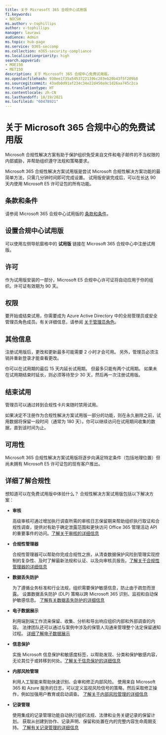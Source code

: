 ```yaml
---
title: 关于 Microsoft 365 合规中心试用版
f1.keywords:
- NOCSH
ms.author: v-tophillips
author: v-tophillips
manager: laurawi
audience: Admin
ms.topic: hub-page
ms.service: O365-seccomp
ms.collection: m365-security-compliance
ms.localizationpriority: high
search.appverid:
- MOE150
- MET150
description: 关于 Microsoft 365 合规中心免费试用版。
ms.openlocfilehash: 930ee1f35a5453722139bc283eb20b43f5f209b8
ms.sourcegitcommit: 43adb0d91af234c34e22d450a9c1d26aa745c2ca
ms.translationtype: HT
ms.contentlocale: zh-CN
ms.lasthandoff: 10/19/2021
ms.locfileid: "60478921"
---
```

# <a name="about-the-free-trial-for-microsoft-365-compliance"></a>关于 Microsoft 365 合规中心的免费试用版

Microsoft 合规性解决方案有助于保护组织免受来自文件和电子邮件的不当权限的内部威胁，并帮助组织遵守法规和策略要求。

Microsoft 365 合规性解决方案试用版是尝试 Microsoft 合规性解决方案功能的最简单方法，只需几分钟时间即可完成设置。 试用版安装完成后，可以在长达 90 天内使用 Microsoft E5 许可证包的所有功能。

## <a name="terms-and-conditions"></a>条款和条件

请参阅 Microsoft 365 合规中心试用版的 [条款和条件](terms-conditions.md)。

## <a name="set-up-a-compliance-trial"></a>设置合规中心试用版

可以使用左侧导航窗格中的 **试用版** 链接在 Microsoft 365 合规中心中注册试用版。

## <a name="licensing"></a>许可

作为试用版安装的一部分，Microsoft E5 合规中心许可证将自动应用于你的组织。许可证有效期为 90 天。

## <a name="permissions"></a>权限

要开始或结束试用，你需要成为 Azure Active Directory 中的全局管理员或安全管理员角色成员。有关详细信息，请参阅 [关于管理员角色](../admin/add-users/about-admin-roles.md)。

## <a name="additional-information"></a>其他信息

注册试用版后，更改和更新最多可能需要 2 小时才会可用。 另外，管理员必须注销并重新登录才能查看更改。

你可以在试用期的最后 15 天内延长试用期。 但最多只能有两个试用期。 如果未在试用期结束时延长，则必须等待至少 30 天，然后再一次注册试用版。

## <a name="ending-the-trial"></a>结束试用

管理员可以通过转到合规性卡片来随时禁用试用。

如果决定不注册作为合规性解决方案试用版一部分的功能，则在永久删除之前，试用数据将保留一段时间（通常为 180 天）。你可以继续访问在试用期间收集的数据，直到该时间为止。

## <a name="availability"></a>可用性

Microsoft 365 合规性解决方案试用版将逐步向满足特定条件（包括地理位置）但尚未拥有 Microsoft E5 许可证包的现有客户推出。

## <a name="learn-more-about-compliance"></a>详细了解合规性

想知道可以在免费试用版中体验什么？ 合规性解决方案试用版包括以下解决方案：

<!--
- **application governance**

    Application governance is an add-on for Microsoft Cloud App Security that monitors OAuth apps running in your Microsoft 365 tenant for excessive permissions and inappropriate access to files and email. [Learn more](app-governance-manage-app-governance.md)
-->

- **审核**

    高级审核可通过增加执行调查所需的审核日志保留期来帮助组织执行取证和合规性调查，提供对有助于确定泄露范围和更快访问 Office 365 管理活动 API 的重要事件的访问。[了解关于审核的详细信息](advanced-audit.md)

- **合规性管理器**

    合规性管理器可以帮助你完成合规性之旅，从清查数据保护风险到管理实现控制的复杂性、及时了解最新法规和认证、以及向审核员报告。[了解关于合规性管理器的详细信息](compliance-manager.md)

- **数据丢失防护**

    为了遵循业务标准和行业法规，组织需要保护敏感信息，防止由于疏忽而泄露。 设置数据丢失防护 (DLP) 策略以跨 Microsoft 365 识别、监视和自动保护敏感信息。 [了解有关数据丢失防护的详细信息](dlp-learn-about-dlp.md)

- **电子数据展示**

    利用端到端工作流来保留、收集、分析和导出响应组织内部和外部调查的内容。 法律团队还可以通过与案例中涉及的保管人沟通来管理整个法定保留通知过程。 [详细了解电子数据展示](ediscovery.md)

- **信息保护**

    实施 Microsoft 信息保护和敏感度标签，以帮助发现、分类和保护敏感内容，无论其位于或转移到何处。[了解关于信息保护的详细信息](information-protection.md)

- **内部风险管理**

    利用人工智能来帮助快速识别、会审和修正内部风险。 使用来自 Microsoft 365 和 Azure 服务的日志，可以定义监视风险信号的策略，然后采取修正操作，例如加强用户教育或启动调查。 [了解关于内部风险管理的详细信息](insider-risk-management-solution-overview.md)

<!--
- **privacy management**

    Privacy management helps your organization understand and manage the personal data in your Microsoft 365 environment, remediate potential privacy risks, and fulfill subject rights requests. [Learn more](/privacy/solutions/privacymanagement/privacy-management)
-->

- **记录管理**

    使用集成的记录管理功能自动执行组织法规、法律和业务关键记录的保留计划。 获取从创建到协作、记录声明、保留和处置在内的完整内容生命周期支持。 [了解有关记录管理的详细信息](records-management.md)
